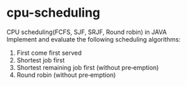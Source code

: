 # cpu-scheduling
CPU scheduling(FCFS, SJF, SRJF, Round robin) in JAVA  
Implement and evaluate the following scheduling algorithms:  
1) First come first served  
2) Shortest job first  
3) Shortest remaining job first (without pre‐emption)  
4) Round robin (without pre‐emption)  
